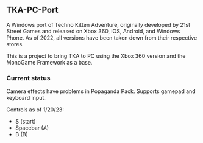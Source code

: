 ## TKA-PC-Port
A Windows port of Techno Kitten Adventure, originally developed by 21st Street Games and released on Xbox 360, iOS, Android, and Windows Phone. As of 2022, all versions have been taken down from their respective stores.

This is a project to bring TKA to PC using the Xbox 360 version and the MonoGame Framework as a base.

### Current status 
Camera effects have problems in Popaganda Pack. Supports gamepad and keyboard input.

Controls as of 1/20/23:
- S (start)
- Spacebar (A)
- B (B)
